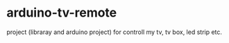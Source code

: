 # arduino-tv-remote
project (libraray and arduino project) for controll my tv, tv box, led strip etc.
